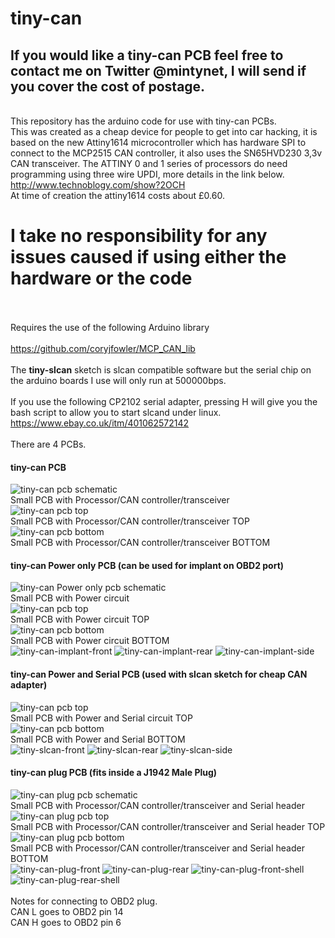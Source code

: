 # tiny-can
## If you would like a tiny-can PCB feel free to contact me on Twitter @mintynet, I will send if you cover the cost of postage.
<br>This repository has the arduino code for use with tiny-can PCBs.
<br>This was created as a cheap device for people to get into car hacking, it is based on the new Attiny1614 microcontroller which has hardware SPI to connect to the MCP2515 CAN controller, it also uses the SN65HVD230 3,3v CAN transceiver. The ATTINY 0 and 1 series of processors do need programming using three wire UPDI, more details in the link below.<br>
http://www.technoblogy.com/show?2OCH
<br>At time of creation the attiny1614 costs about £0.60.
# <b>I take no responsibility for any issues caused if using either the hardware or the code</b>
<br><br>Requires the use of the following Arduino library
<br><br>https://github.com/coryjfowler/MCP_CAN_lib
<br><br>The <b>tiny-slcan</b> sketch is slcan compatible software but the serial chip on the arduino boards I use will only run at 500000bps.
<br><br>If you use the following CP2102 serial adapter, pressing H will give you the bash script to allow you to start slcand under linux.
https://www.ebay.co.uk/itm/401062572142
<br><br>There are 4 PCBs.
#### tiny-can PCB
![tiny-can pcb schematic](pics/Schematic_tiny-can-pcb.png)
<br>Small PCB with Processor/CAN controller/transceiver<br>
![tiny-can pcb top](pics/tiny-can-pcb-top.png)
<br>Small PCB with Processor/CAN controller/transceiver TOP<br>
![tiny-can pcb bottom](pics/tiny-can-pcb-bottom.png)
<br>Small PCB with Processor/CAN controller/transceiver BOTTOM<br>
#### tiny-can Power only PCB (can be used for implant on OBD2 port)
![tiny-can Power only pcb schematic](pics/Schematic_power-obd2.png)
<br>Small PCB with Power circuit<br>
![tiny-can pcb top](pics/power-only-top.png)
<br>Small PCB with Power circuit TOP<br>
![tiny-can pcb bottom](pics/power-only-bottom.png)
<br>Small PCB with Power circuit BOTTOM<br>
![tiny-can-implant-front](photos/tiny-can-implant-front.jpg)
![tiny-can-implant-rear](photos/tiny-can-implant-rear.jpg)
![tiny-can-implant-side](photos/tiny-can-implant-side.jpg)
#### tiny-can Power and Serial PCB (used with slcan sketch for cheap CAN adapter)
![tiny-can pcb top](pics/power+serial-top.png)
<br>Small PCB with Power and Serial circuit TOP<br>
![tiny-can pcb bottom](pics/power+serial-bottom.png)
<br>Small PCB with Power and Serial BOTTOM<br>
![tiny-slcan-front](photos/tiny-slcan-front.jpg)
![tiny-slcan-rear](photos/tiny-slcan-rear.jpg)
![tiny-slcan-side](photos/tiny-slcan-side.jpg)
#### tiny-can plug PCB (fits inside a J1942 Male Plug)
![tiny-can plug pcb schematic](pics/Schematic_tiny-can-plug-pcb.png)
<br>Small PCB with Processor/CAN controller/transceiver and Serial header<br>
![tiny-can plug pcb top](pics/tiny-can-plug-pcb-top.png)
<br>Small PCB with Processor/CAN controller/transceiver and Serial header TOP<br>
![tiny-can plug pcb bottom](pics/tiny-can-plug-pcb-bottom.png)
<br>Small PCB with Processor/CAN controller/transceiver and Serial header BOTTOM<br>
![tiny-can-plug-front](photos/tiny-can-plug-front.jpg)
![tiny-can-plug-rear](photos/tiny-can-plug-rear.jpg)
![tiny-can-plug-front-shell](photos/tiny-can-plug-front-shell.jpg)
![tiny-can-plug-rear-shell](photos/tiny-can-plug-rear-shell.jpg)
<br><br>Notes for connecting to OBD2 plug.
<br>CAN L goes to OBD2 pin 14
<br>CAN H goes to OBD2 pin 6
